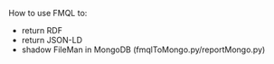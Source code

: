 How to use FMQL to:
- return RDF 
- return JSON-LD
- shadow FileMan in MongoDB (fmqlToMongo.py/reportMongo.py)
